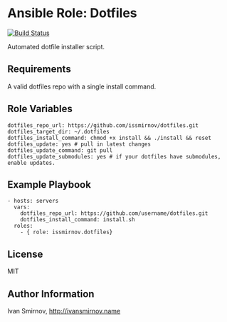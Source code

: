 # Ansible Role: Dotfiles

[![Build Status](https://travis-ci.org/issmirnov/ansible-role-dotfiles.svg?branch=master)](https://travis-ci.org/issmirnov/ansible-role-dotfiles)

Automated dotfile installer script.

## Requirements

A valid dotfiles repo with a single install command.

## Role Variables

```
dotfiles_repo_url: https://github.com/issmirnov/dotfiles.git
dotfiles_target_dir: ~/.dotfiles
dotfiles_install_command: chmod +x install && ./install && reset
dotfiles_update: yes # pull in latest changes
dotfiles_update_command: git pull
dotfiles_update_submodules: yes # if your dotfiles have submodules, enable updates.
```

## Example Playbook

```
- hosts: servers
  vars:
    dotfiles_repo_url: https://github.com/username/dotfiles.git
    dotfiles_install_command: install.sh
  roles:
    - { role: issmirnov.dotfiles}
```

## License

MIT

## Author Information

Ivan Smirnov, http://ivansmirnov.name

